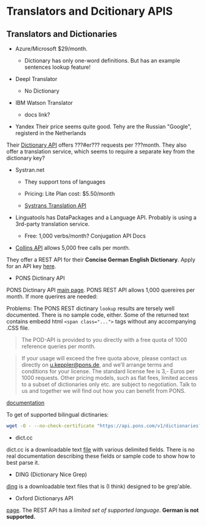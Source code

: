 # Translators and Dcitionary APIS

## Translators and Dictionaries

- Azure/Microsoft $29/month.

  - Dictionary has only one-word definitions. But has an example sentences lookup feature!

- Deepl Translator 

  - No Dictionary

- IBM Watson Translator

  - docs link?

- Yandex Their price seems quite good. Tehy are the Russian "Google", registerd in the Netherlands

Their [Dictionary API](https://yandex.com/dev/dictionary/) offers ???#er??? requests per ???month. They also offer a translation service, which seems to require a separate key from the dictionary key?

- Systran.net
   
  - They support tons of languages 

  - Pricing: Lite Plan cost: $5.50/month

  - [Systrans Translation API](https://docs.systran.net/translateAPI) 

- Linguatools has DataPackages and a Language API.  Probably is using a 3rd-party translation service.

  -  Free: 1,000 verbs/month? Conjugation API Docs

- [Collins API](https://www.collinsdictionary.com/collins-api) allows 5,000 free calls per month. 

They offer a REST API for their **Concise German English Dictionary**. Apply for an API key [here](https://blog.collinsdictionary.com/collins-api-apply-for-a-key/).

- PONS Dictinary API

PONS Dictinary API [main page](https://en.pons.com/p/online-dictionary/developers/api). PONS REST API allows 1,000 quereires per month. If more querires are needed:

Problems: The PONS REST dictinary `lookup` results are tersely well documented. There is no sample code, either. Some of the returned text contains embedd html `<span class="...">` tags without any accompanying .CSS file.

> The POD-API is provided to you directly with a free quota of 1000 reference queries per month.

> If your usage will exceed the free quota above, please contact us directly on u.keppler@pons.de, and we’ll arrange terms and conditions for your license. The standard license fee is 3,- Euros per 1000 requests. 
Other pricing models, such as flat fees, limited access to a subset of dictionaries only etc. are subject to negotiation. Talk to us and together we will find out how you can benefit from PONS.

[documentation](https://en.pons.com/p/files/uploads/pons/api/api-documentation.pdf)

To get of supported bilingual dictinaries:

```bash
wget -O - --no-check-certificate "https://api.pons.com/v1/dictionaries?language=de"
```

- dict.cc 

dict.cc is a downloadable text [file](https://www1.dict.cc/translation_file_request.php?l=e) with various delimited fields. There is no real documentation describing these fields or sample code to show how to
best parse it.

- DING (Dictionary Nice Grep)

[ding](https://www-user.tu-chemnitz.de/~fri/ding/) is a downloadable text files that is (I think) designed to be grep'able.

- Oxford Dictionarys API

[page](https://developer.oxforddictionaries.com/).  The REST API has a *limited set of supported language*. **German is not supported.**
